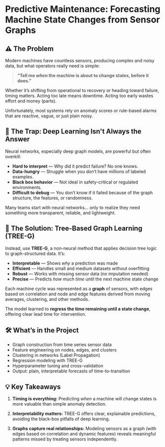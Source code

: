 # Predictive Maintenance: Forecasting Machine State Changes from Sensor Graphs

## ⚠️ The Problem

Modern machines have countless sensors, producing complex and noisy data, but what operators really need is simple:

> **“Tell me *when* the machine is about to change states, before it does.”**

Whether it’s shifting from operational to recovery or heading toward failure, timing matters. Acting too late means downtime. Acting too early wastes effort and money (parts).

Unfortunately, most systems rely on anomaly scores or rule-based alarms that are reactive, vague, or just plain noisy.

## 🧠 The Trap: Deep Learning Isn't Always the Answer

Neural networks, especially deep graph models, are powerful but often overkill:

* **Hard to interpret** — Why did it predict failure? No one knows.  
* **Data-hungry** — Struggle when you don’t have millions of labeled examples.  
* **Black box behavior** — Not ideal in safety-critical or regulated environments.  
* **Difficult to debug** — You don’t know if it failed because of the graph structure, the features, or randomness.  

Many teams start with neural networks… only to realize they need something more transparent, reliable, and lightweight.

## 🌳 The Solution: Tree-Based Graph Learning (TREE-G)

Instead, use **TREE-G**, a non-neural method that applies decision tree logic to graph-structured data. It’s:

* **Interpretable** — Shows *why* a prediction was made  
* **Efficient** — Handles small and medium datasets without overfitting  
* **Robust** — Works with missing sensor data (no imputation needed)  
* **Precise** — Predicts *how much time* until the next machine state change  

Each machine cycle was represented as a **graph** of sensors, with edges based on correlation and node and edge features derived from moving averages, clustering, and other methods.

The model learned to **regress the time remaining until a state change**, offering clear lead time for intervention.

## 🛠️ What’s in the Project

* Graph construction from time series sensor data  
* Feature engineering on nodes, edges, and clusters  
* Clustering in networks (Label Propagation)  
* Regression modeling with TREE-G  
* Hyperparameter tuning and cross-validation  
* Output: plain, interpretable forecasts of time-to-transition  

## 💡 Key Takeaways

1. **Timing is everything:** Predicting *when* a machine will change states is more valuable than simple anomaly detection.

2. **Interpretability matters:** TREE-G offers clear, explainable predictions, avoiding the black-box pitfalls of deep learning.

3. **Graphs capture real relationships:** Modeling sensors as a graph (with edges based on correlation and dynamic features) reveals meaningful patterns missed by treating sensors independently.
